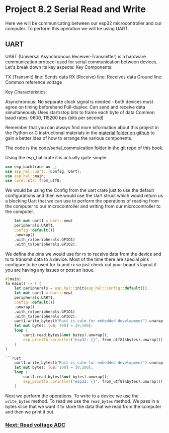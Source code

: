 # Project 8.2 Serial Read and Write

Here we will be communicating between our esp32 microcontroller and our computer. To perform this operation we will be using UART.

## UART

UART (Universal Asynchronous Receiver-Transmitter) is a hardware communication protocol used for serial communication between devices. Let's break down its key aspects:
Key Components:

TX (Transmit) line: Sends data
RX (Receive) line: Receives data
Ground line: Common reference voltage

Key Characteristics:

Asynchronous: No separate clock signal is needed - both devices must agree on timing beforehand
Full-duplex: Can send and receive data simultaneously
Uses start/stop bits to frame each byte of data
Common baud rates: 9600, 115200 bps (bits per second)

Remember that you can always find more information about this project in the Python or C instructional materials in the [material folder on github](https://github.com/Makuo12/Freenove-esp32-rust/tree/main/materials) to gain a better idea of how to arrange the various components.

The code is the code/serial_commuication folder in the git repo of this book.

Using the esp_hal crate it is actually quite simple.

```rust
use esp_backtrace as _;
use esp_hal::uart::{Config, Uart};
use esp_hal::main;
use core::str::from_utf8;
```

We would be using the Config from the uart crate just to use the default configurations and then we would use the Uart struct which would return us a blocking Uart that we can use to perform the operations of reading from the computer to our microcontroller and writing from our microcontroller to the computer.

```rust
    let mut uart1 = Uart::new(
    peripherals.UART1,
    Config::default())
    .unwrap()
    .with_rx(peripherals.GPIO1)
    .with_tx(peripherals.GPIO2);
```

We define the pins we would use for rx to receive data from the device and tx to transmit data to a device. Most of the time there are special pins configure to be used for tx and rx so just check out your board's layout if you are having any issues or post an issue.

```rust
#[main]
fn main() -> ! {
    let peripherals = esp_hal::init(esp_hal::Config::default());
    let mut uart1 = Uart::new(
    peripherals.UART1,
    Config::default())
    .unwrap()
    .with_rx(peripherals.GPIO1)
    .with_tx(peripherals.GPIO2);
    uart1.write_bytes(b"Rust is calm for embedded development").unwrap();
    let mut bytes: [u8; 100] = [0;100];
    loop {
        uart1.read_bytes(&mut bytes).unwrap();
        esp_println::println!("esp32: {}", from_utf8(&bytes).unwrap())
    }
}

```rust
    uart1.write_bytes(b"Rust is calm for embedded development").unwrap();
    let mut bytes: [u8; 100] = [0;100];
    loop {
        uart1.read_bytes(&mut bytes).unwrap();
        esp_println::println!("esp32: {}", from_utf8(&bytes).unwrap())
    }
```

Next we perform the operations. To write to a device we use the `write_bytes` method. To read we use the `read_bytes` method. We pass in a bytes slice that we want it to store the data that we read from the computer and then we print it out.

### [Next: Read voltage ADC](10_Project_9.1_Read_the_Voltage_of_Potentiometer.md)
